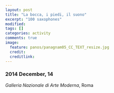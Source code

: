```yaml
---
layout: post
title: "La bocca, i piedi, il suono"
excerpt: "100 saxophones"
modified: 
tags: []
categories: activity
comments: true
image:
  feature: panos/panagnam05_CC_TEXT_resize.jpg
  credit: 
  creditlink: 
---
```


### 2014 December, 14

*Galleria Nazionale di Arte Moderna*, Roma